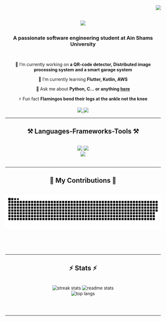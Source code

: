 <img align="right" src="https://visitor-badge.laobi.icu/badge?page_id=Norhan-salem.Norhan-salem" />

<h1 align="center">
    <img src="https://readme-typing-svg.herokuapp.com/?font=Righteous&size=35&center=true&vCenter=true&width=500&height=70&duration=4000&lines=Hi+There!+👋;+I'm+Norhan!;" />
</h1>

<h3 align="center">A passionate software engineering student at Ain Shams University</h3>

<br/>

<div align="center">
 
 🔭 I’m currently working on **a QR-code detector, Distributed image processing system and a smart garage system**
 
 🌱 I’m currently learning **Flutter, Kotlin, AWS**

💬 Ask me about **Python, C... or anything [here](https://github.com/Norhan-salem/Norhan-salem/issues)**

⚡ Fun fact **Flamingos bend their legs at the ankle not the knee**

 </div>
 
<div align="center"> 
  <a href="mailto:norhansalem581@gmail.com">
    <img src="https://img.shields.io/badge/Gmail-333333?style=for-the-badge&logo=gmail&logoColor=red" />
  </a>
  <a href="https://linkedin.com/in/norhanwaleed" target="_blank">
    <img src="https://img.shields.io/badge/LinkedIn-0077B5?style=for-the-badge&logo=linkedin&logoColor=white" target="_blank" />
  </a>
</div>

 <hr/>
 
<h2 align="center">⚒️ Languages-Frameworks-Tools ⚒️</h2>
<br/>
<div align="center">
    <img src="https://skillicons.dev/icons?i=flutter,dart,py,c,cpp,java,kotlin,javascript,react,html,css,powershell,bash,emacs,vim" />
    <img src="https://skillicons.dev/icons?i=linux,ubuntu,vscode,androidstudio,arduino,mongodb,mysql,redis" /><br>
    <img src="https://skillicons.dev/icons?i=github,git,githubactions,aws,docker,opencv,ps,pytorch,tensorflow" /><br>
</div>

<br/>
<hr/>

<div align="center">
  <h2>🐍 My Contributions 🐍</h2>
  <br>
  <img alt="snake eating my contributions" src="https://raw.githubusercontent.com/Norhan-salem/Norhan-salem/output/github-contribution-grid-snake.svg" />
  
  <br/><br/><br/>
</div>

<hr/>

<h2 align="center">⚡ Stats ⚡</h2>
<br>
<div align=center>
  <img width=390 src="https://streak-stats.demolab.com/?user=Norhan-salem&count_private=true&theme=react&border_radius=10" alt="streak stats"/>
  <img width=390 src="https://github-readme-stats.vercel.app/api?username=Norhan-salem&count_private=true&show_icons=true&theme=react&rank_icon=github&border_radius=10" alt="readme stats" />
  <br/>
  <img width=325 align="center" src="https://github-readme-stats.vercel.app/api/top-langs/?username=Norhan-salem&hide=HTML&langs_count=8&layout=compact&theme=react&border_radius=10&size_weight=0.5&count_weight=0.5&exclude_repo=github-readme-stats" alt="top langs" />
</div>

<br/><br/>

<hr/>

<br/>


